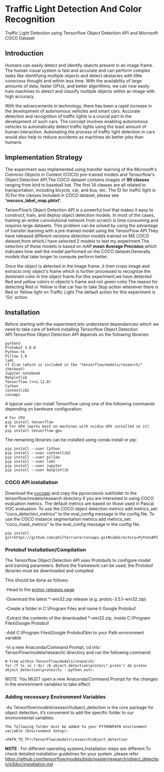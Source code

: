 # Traffic Light Detection And Color Recognition
Traffic Light Detection using Tensorflow Object Detection API and Microsoft COCO Dataset


## Introduction
Humans can easily detect and identify objects present in an image frame. The human visual system is fast and accurate and can perform complex tasks like identifying multiple objects and detect obstacles with little conscious thought and within less time. With the availability of large amounts of data, faster GPUs, and better algorithms, we can now easily train machines to detect and classify multiple objects within an image with high accuracy.

With the advancements in technology, there has been a rapid increase in the development of autonomous vehicles and smart cars. Accurate detection and recognition of traffic lights is a crucial part in the development of such cars. The concept involves enabling autonomous vehicles to automatically detect traffic lights using the least amount of human interaction. Automating the process of traffic light detection in cars would also help to reduce accidents as machines do better jobs than humans.


## Implementation Strategy
The experiment was implemented using transfer learning of the Microsoft's Common Objects in Context (COCO) pre-trained models and Tensorflow's Object Detection API.The COCO dataset contains images of **90 classes** ranging from bird to baseball bat. The first 14 classes are all related to transportation, including bicycle, car, and bus, etc. The ID for traffic light is 10.For the classes included in COCO dataset, please see **'mscoco_label_map.pbtxt'.**

TensorFlow’s Object Detection API is a powerful tool that makes it easy to construct, train, and deploy object detection models. In most of the cases, training an entire convolutional network from scratch is time consuming and requires large datasets. This problem can be solved by using the advantage of transfer learning with a pre-trained model using the TensorFlow API.They have released different versions detection models trained on MS COCO dataset,from which,I have selected 2 models to test my experiment.The selection of these models is based on mAP,**mean Average Precision**,which indicates how well the model performed on the COCO dataset.Generally models that take longer to compute perform better.

Once the object is detected in the image frame ,it then crops image and extracts only object's frame which is further processed to recognize the dominant color in the object frame.For this experiment,we have detected Red and yellow colors in objects's frame and not green color.The reason for detecting Red or Yellow is that car has to take Stop action whenever there is Red or Yellow light on Traffic Light.The default action for this experiment is 'Go' action.             


## Installation
Before starting with the experiment,lets understand dependancies which we need to take care of before installing Tensorflow Object Detection API.Tensorflow Object Detection API depends on the following libraries:
```
python3
Protobuf 3.0.0
Python-tk
Pillow 1.0
lxml
tf Slim (which is included in the "tensorflow/models/research/" checkout)
Jupyter notebook
Matplotlib
Tensorflow (>=1.12.0)
Cython
contextlib2
cocoapi
```

A typical user can install Tensorflow using one of the following commands depending on hardware configuration:
```
# For CPU
pip install tensorflow
# For GPU (works best on machines with nvidia GPU installed on it)
pip install tensorflow-gpu
```
The remaining libraries can be installed using conda install or pip:
```
pip install --user Cython
pip install --user contextlib2
pip install --user pillow
pip install --user lxml
pip install --user jupyter
pip install --user matplotlib
```

### COCO API installation
Download the [cocoapi](https://github.com/cocodataset/cocoapi) and copy the pycocotools subfolder to the tensorflow/models/research directory if you are interested in using COCO evaluation metrics. The default metrics are based on those used in Pascal VOC evaluation. To use the COCO object detection metrics add metrics_set: "coco_detection_metrics" to the eval_config message in the config file. To use the COCO instance segmentation metrics add metrics_set: "coco_mask_metrics" to the eval_config message in the config file.
```
pip install git+https://github.com/philferriere/cocoapi.git#subdirectory=PythonAPI
```


### Protobuf Installation/Compilation
The Tensorflow Object Detection API uses Protobufs to configure model and training parameters. Before the framework can be used, the Protobuf libraries must be downloaded and compiled.

This should be done as follows:

  -Head to the [protoc releases page](https://github.com/protocolbuffers/protobuf/releases)

  -Download the latest *-win32.zip release (e.g. protoc-3.5.1-win32.zip)

  -Create a folder in C:\Program Files and name it Google Protobuf.

  -Extract the contents of the downloaded *-win32.zip, inside C:\Program Files\Google Protobuf

  -Add C:\Program Files\Google Protobuf\bin to your Path environment variable

  -In a new Anaconda/Command Prompt, cd into TensorFlow/models/research/ directory and run the following command:
  ```
  # From within TensorFlow/models/research/
  for /f %i in ('dir /b object_detection\protos\*.proto') do protoc object_detection\protos\%i --python_out=.
  ```

NOTE: You MUST open a new Anaconda/Command Prompt for the changes in the environment variables to take effect.


### Adding necessary Environment Variables
 -As Tensorflow\models\research\object_detection is the core package for object detection, it’s convenient to add the specific folder to our environmental variables.
 ```
 The following folder must be added to your PYTHONPATH environment variable (Environment Setup):

<PATH_TO_TF>\TensorFlow\models\research\object_detection
```
 

**NOTE** : For different operating systems,Installation steps are different.To check detailed installation guidelines for your system ,please  refer 
 https://github.com/tensorflow/models/blob/master/research/object_detection/g3doc/installation.md




